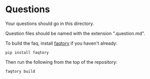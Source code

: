 
# Questions

Your questions should go in this directory.

Question files should be named with the extension ".question.md".

To build the faq, install [faqtory](https://github.com/willmcgugan/faqtory) if you haven't already:

```
pip install faqtory
```

Then run the following from the top of the repository:

```
faqtory build
```
